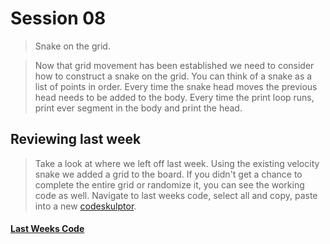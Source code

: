 # Session 08
> Snake on the grid.

> Now that grid movement has been established we need to consider how to construct a snake on the grid. You can think of a snake as a list of points in order. Every time the snake head moves the previous head needs to be added to the body. Every time the print loop runs, print ever segment in the body and print the head. 

## Reviewing last week
> Take a look at where we left off last week. Using the existing velocity snake we added a grid to the board. If you didn't get a chance to complete the entire grid or randomize it, you can see the working code as well. Navigate to last weeks code, select all and copy, paste into a new [codeskulptor](http://www.codeskulptor.org/).

#### [Last Weeks Code](from_last_week.md)
